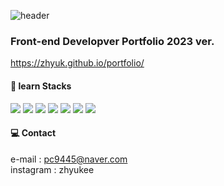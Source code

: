 ![header](https://capsule-render.vercel.app/api?type=soft&color=0:94A2DA,100:81B5E6&height=150&text=zhyuk&fontSize=80&animation=blinking&&fontColor=AAFF01)

### Front-end Developver Portfolio 2023 ver.
<https://zhyuk.github.io/portfolio/>

#### 📂 learn Stacks
<img src="https://img.shields.io/badge/HTML5-E34F26?style=flat-square&logo=HTML5&logoColor=white"/></a>
<img src="https://img.shields.io/badge/CSS3-1572B6?style=flat-square&logo=CSS3&logoColor=white"/></a>
<img src="https://img.shields.io/badge/Javascript-F7DF1E?style=flat-square&logo=Javascript&logoColor=black"/></a>
<img src="https://img.shields.io/badge/React-61DAFB?style=flat-square&logo=React&logoColor=black"/></a>
<img src="https://img.shields.io/badge/jquery-0769AD?style=flat-square&logo=jquery&logoColor=white"/></a>
<img src="https://img.shields.io/badge/git-F05032?style=flat-square&logo=git&logoColor=white">
<img src="https://img.shields.io/badge/node.js-339933?style=square&logo=Node.js&logoColor=white">

#### 💻 Contact
e-mail : pc9445@naver.com<br>
instagram : zhyukee

